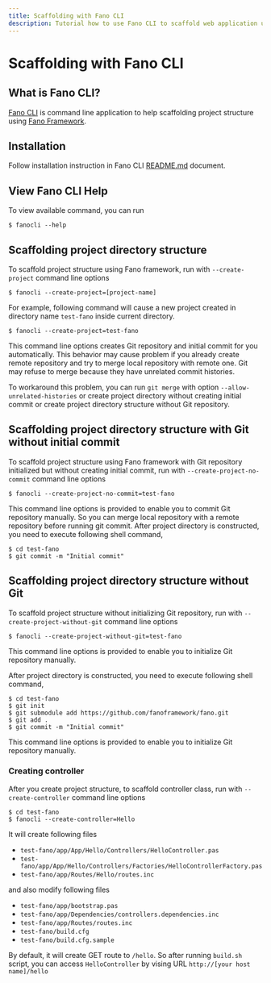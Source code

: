 ```yaml
---
title: Scaffolding with Fano CLI
description: Tutorial how to use Fano CLI to scaffold web application using Fano Framework
---
```

<h1 class="major">Scaffolding with Fano CLI</h1>

## What is Fano CLI?

[Fano CLI](https://github.com/fanoframework/fano-cli) is command line application
to help scaffolding project structure using [Fano Framework](https://github.com/fanoframework/fano).

## Installation

Follow installation instruction in Fano CLI [README.md](https://github.com/fanoframework/fano-cli/blob/master/README.md) document.

## View Fano CLI Help

To view available command, you can run

```
$ fanocli --help
```

## Scaffolding project directory structure

To scaffold project structure using Fano framework, run with  `--create-project` command line options

```
$ fanocli --create-project=[project-name]
```

For example, following command will cause a new project created in directory name `test-fano` inside current directory.

```
$ fanocli --create-project=test-fano
```

This command line options creates Git repository and initial commit for you  automatically. This behavior may cause problem if you already create remote repository and try to merge local repository with remote one. Git may refuse
to merge because they have unrelated commit histories.

To workaround this problem, you can run `git merge` with option `--allow-unrelated-histories` or create project directory without creating initial commit or create project directory structure without
Git repository.

## Scaffolding project directory structure with Git without initial commit

To scaffold project structure using Fano framework with Git repository initialized but without creating initial commit, run with  `--create-project-no-commit` command line options

```
$ fanocli --create-project-no-commit=test-fano
```

This command line options is provided to enable you to commit Git repository manually. So you can merge local repository with a remote repository before
running git commit. After project directory is constructed, you need to execute following shell command,

```
$ cd test-fano
$ git commit -m "Initial commit"
```

## Scaffolding project directory structure without Git

To scaffold project structure without initializing
Git repository, run with  `--create-project-without-git` command line options

```
$ fanocli --create-project-without-git=test-fano
```

This command line options is provided to enable you to initialize Git repository manually.

After project directory is constructed, you need to execute following shell command,

```
$ cd test-fano
$ git init
$ git submodule add https://github.com/fanoframework/fano.git
$ git add .
$ git commit -m "Initial commit"
```
This command line options is provided to enable you to initialize Git repository manually.

### Creating controller

After you create project structure, to scaffold controller class, run with  `--create-controller` command line options

```
$ cd test-fano
$ fanocli --create-controller=Hello
```

It will create following files

- `test-fano/app/App/Hello/Controllers/HelloController.pas`
- `test-fano/app/App/Hello/Controllers/Factories/HelloControllerFactory.pas`
- `test-fano/app/Routes/Hello/routes.inc`

and also modify following files

- `test-fano/app/bootstrap.pas`
- `test-fano/app/Dependencies/controllers.dependencies.inc`
- `test-fano/app/Routes/routes.inc`
- `test-fano/build.cfg`
- `test-fano/build.cfg.sample`

By default, it will create GET route to `/hello`. So after running `build.sh`
script, you can access `HelloController` by vising URL `http://[your host name]/hello`
